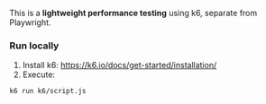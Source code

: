 This is a **lightweight performance testing** using k6, separate from Playwright.

### Run locally
1) Install k6: https://k6.io/docs/get-started/installation/
2) Execute:
```bash
k6 run k6/script.js
```
